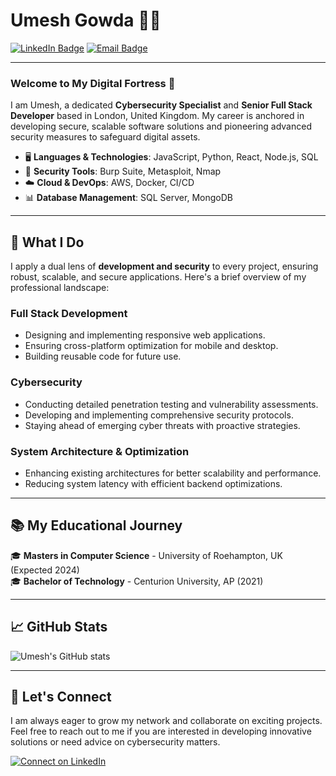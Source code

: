 # Umesh Gowda 👨‍💻

[![LinkedIn Badge](https://img.shields.io/badge/LinkedIn-Profile-blue?style=flat&logo=linkedin)](https://www.linkedin.com/in/gvs-umesh)
[![Email Badge](https://img.shields.io/badge/Email-gvsumesh29%40gmail.com-green?style=flat&logo=gmail)](mailto:gvsumesh29@gmail.com)

---

### Welcome to My Digital Fortress 🏰

I am Umesh, a dedicated **Cybersecurity Specialist** and **Senior Full Stack Developer** based in London, United Kingdom. My career is anchored in developing secure, scalable software solutions and pioneering advanced security measures to safeguard digital assets.

- 🖥 **Languages & Technologies**: JavaScript, Python, React, Node.js, SQL
- 🔐 **Security Tools**: Burp Suite, Metasploit, Nmap
- ☁️ **Cloud & DevOps**: AWS, Docker, CI/CD
- 📊 **Database Management**: SQL Server, MongoDB

---

## 🌟 What I Do

I apply a dual lens of **development and security** to every project, ensuring robust, scalable, and secure applications. Here's a brief overview of my professional landscape:

### Full Stack Development
- Designing and implementing responsive web applications.
- Ensuring cross-platform optimization for mobile and desktop.
- Building reusable code for future use.

### Cybersecurity
- Conducting detailed penetration testing and vulnerability assessments.
- Developing and implementing comprehensive security protocols.
- Staying ahead of emerging cyber threats with proactive strategies.

### System Architecture & Optimization
- Enhancing existing architectures for better scalability and performance.
- Reducing system latency with efficient backend optimizations.

---

## 📚 My Educational Journey

🎓 **Masters in Computer Science** - University of Roehampton, UK (Expected 2024)  
🎓 **Bachelor of Technology** - Centurion University, AP (2021)

---

## 📈 GitHub Stats

![Umesh's GitHub stats](https://github-readme-stats.vercel.app/api?username=retr-00&show_icons=true&theme=radical)

---

## 🤝 Let's Connect

I am always eager to grow my network and collaborate on exciting projects. Feel free to reach out to me if you are interested in developing innovative solutions or need advice on cybersecurity matters.

[![Connect on LinkedIn](https://img.shields.io/badge/LinkedIn-Connect-blue?style=social&logo=linkedin)](https://www.linkedin.com/in/gvs-umesh)
